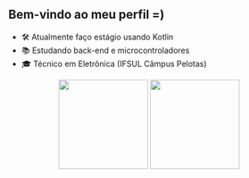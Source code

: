 ## Bem-vindo ao meu perfil =)

- 🛠️ Atualmente faço estágio usando Kotlin
- 📚 Estudando back-end e microcontroladores
- 🎓 Técnico em Eletrônica (IFSUL Câmpus Pelotas)

<div align="center">
<!-- Temas Bacanas: 'dark' e 'github_dark'-->
<!-- Estatísticas do GitHub -->
<img height="160em" src="https://github-readme-stats.vercel.app/api?username=ale1zin&hide_rank=true&show_icons=true&theme=github_dark&include_all_commits=true&count_private=true"/>
<!-- Linguagens mais usadas -->
<img height="160em" src="https://github-readme-stats.vercel.app/api/top-langs/?username=ale1zin&layout=compact&langs_count=7&theme=github_dark"/>
</div>
